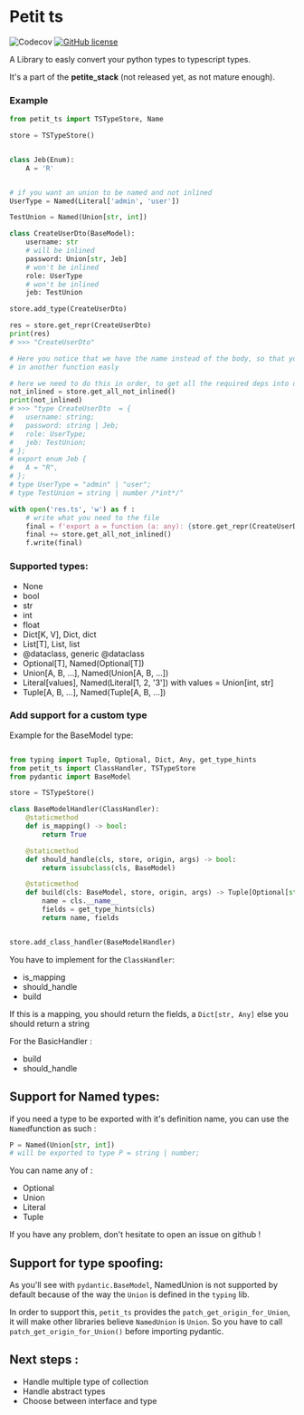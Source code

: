 # Petit ts
![Codecov](https://img.shields.io/codecov/c/gh/plawn/petit_ts)
[![GitHub license](https://img.shields.io/github/license/Plawn/petit_ts)](https://github.com/Plawn/petit_ts/blob/main/LICENSE.TXT)

A Library to easly convert your python types to typescript types.

It's a part of the **petite_stack** (not released yet, as not mature enough).

### Example

```python
from petit_ts import TSTypeStore, Name

store = TSTypeStore()


class Jeb(Enum):
    A = 'R'


# if you want an union to be named and not inlined
UserType = Named(Literal['admin', 'user'])

TestUnion = Named(Union[str, int])

class CreateUserDto(BaseModel):
    username: str
    # will be inlined
    password: Union[str, Jeb]
    # won't be inlined
    role: UserType
    # won't be inlined
    jeb: TestUnion

store.add_type(CreateUserDto)

res = store.get_repr(CreateUserDto)
print(res)
# >>> "CreateUserDto"

# Here you notice that we have the name instead of the body, so that you can use it
# in another function easly

# here we need to do this in order, to get all the required deps into our ts file
not_inlined = store.get_all_not_inlined()
print(not_inlined)
# >>> "type CreateUserDto  = {
# 	username: string;
# 	password: string | Jeb;
# 	role: UserType;
# 	jeb: TestUnion;
# };
# export enum Jeb {
# 	A = "R",
# };
# type UserType = "admin" | "user";
# type TestUnion = string | number /*int*/"

with open('res.ts', 'w') as f :
    # write what you need to the file
    final = f'export a = function (a: any): {store.get_repr(CreateUserDto)};'
    final += store.get_all_not_inlined()
    f.write(final)
```


### Supported types:

- None
- bool
- str
- int
- float
- Dict[K, V], Dict, dict
- List[T], List, list
- @dataclass, generic @dataclass
- Optional[T], Named(Optional[T])
- Union[A, B, ...], Named(Union[A, B, ...])
- Literal[values], Named(Literal[1, 2, '3']) with values = Union[int, str]
- Tuple[A, B, ...], Named(Tuple[A, B, ...])

### Add support for a custom type

Example for the BaseModel type:

```python

from typing import Tuple, Optional, Dict, Any, get_type_hints
from petit_ts import ClassHandler, TSTypeStore
from pydantic import BaseModel

store = TSTypeStore()

class BaseModelHandler(ClassHandler):
    @staticmethod
    def is_mapping() -> bool:
        return True

    @staticmethod
    def should_handle(cls, store, origin, args) -> bool:
        return issubclass(cls, BaseModel)

    @staticmethod
    def build(cls: BaseModel, store, origin, args) -> Tuple[Optional[str], Dict[str, Any]]:
        name = cls.__name__
        fields = get_type_hints(cls)
        return name, fields


store.add_class_handler(BaseModelHandler)
```

You have to implement for the `ClassHandler`:

- is_mapping
- should_handle
- build

If this is a mapping, you should return the fields, a `Dict[str, Any]` else you should return a string

For the BasicHandler :

- build
- should_handle


## Support for Named types:

if you need a type to be exported with it's definition name, you can use the `Named`function as such :

```python
P = Named(Union[str, int])
# will be exported to type P = string | number;
```

You can name any of :

- Optional
- Union
- Literal
- Tuple

If you have any problem, don't hesitate to open an issue on github !


## Support for type spoofing:


As you'll see with `pydantic.BaseModel`, NamedUnion is not supported by default because of the way the `Union`
is defined in the `typing` lib.

In order to support this, `petit_ts` provides the `patch_get_origin_for_Union`, it will make other libraries
believe `NamedUnion` is `Union`.
So you have to call `patch_get_origin_for_Union()` before importing pydantic.

## Next steps :

- Handle multiple type of collection
- Handle abstract types
- Choose between interface and type

